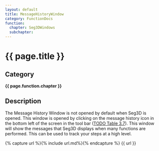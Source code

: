```yaml
---
layout: default
title: MessageHistoryWindow
category: FunctionDocs 
function: 
  chapter: Seg3DWindows
  subchapter: 
---
```


# {{ page.title }} 

## Category

**{{ page.function.chapter }}**

## Description

The Message History Window is not opened by default when Seg3D is opened. This window is opened by clicking on the message history icon in the bottom left of the screen in the tool bar ([TODO Table 3.7](#toolbaricons)). This window will show the messages that Seg3D displays when many functions are performed. This can be used to track your steps at a high level.

{% capture url %}{% include url.md%}{% endcapture %}
{{ url }}

